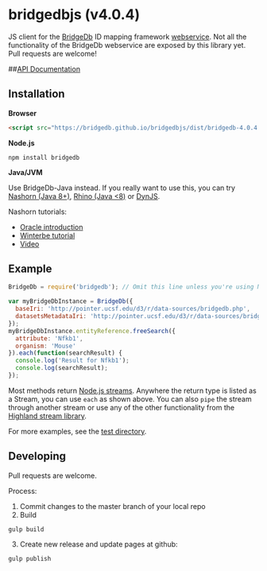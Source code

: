 bridgedbjs (v4.0.4)
===================

JS client for the [BridgeDb](http://bridgedb.org) ID mapping framework [webservice](http://bridgedb.org/wiki/BridgeWebservice/).
Not all the functionality of the BridgeDb webservice are exposed by this library yet. Pull requests are welcome!

##[API Documentation](https://bridgedb.github.io/bridgedbjs/docs/)

## Installation

**Browser**
```html
<script src="https://bridgedb.github.io/bridgedbjs/dist/bridgedb-4.0.4.min.js"></script>
```

**Node.js**
```
npm install bridgedb
```

**Java/JVM**

Use BridgeDb-Java instead. If you really want to use this, you can try [Nashorn (Java 8+)](http://openjdk.java.net/projects/nashorn/), [Rhino (Java <8)](https://developer.mozilla.org/en-US/docs/Mozilla/Projects/Rhino) or [DynJS](http://dynjs.org/).

Nashorn tutorials:
* [Oracle introduction](http://www.oracle.com/technetwork/articles/java/jf14-nashorn-2126515.html)
* [Winterbe tutorial](http://winterbe.com/posts/2014/04/05/java8-nashorn-tutorial/)
* [Video](https://www.youtube.com/watch?v=Cxyg22C5gcw)

## Example
```js
BridgeDb = require('bridgedb'); // Omit this line unless you're using Node.js

var myBridgeDbInstance = BridgeDb({
  baseIri: 'http://pointer.ucsf.edu/d3/r/data-sources/bridgedb.php',
  datasetsMetadataIri: 'http://pointer.ucsf.edu/d3/r/data-sources/bridgedb-datasources.php'
});
myBridgeDbInstance.entityReference.freeSearch({
  attribute: 'Nfkb1',
  organism: 'Mouse'
}).each(function(searchResult) {
  console.log('Result for Nfkb1');
  console.log(searchResult);
});
```

Most methods return [Node.js streams](http://nodejs.org/api/stream.html). Anywhere the return type is listed as a Stream, you can use ```each``` as shown above.
You can also ```pipe``` the stream through another stream or use any of the other functionality from the [Highland stream library](http://highlandjs.org/).

For more examples, see the [test directory](https://github.com/bridgedb/bridgedbjs/tree/master/test).

## Developing

Pull requests are welcome.

Process:

1) Commit changes to the master branch of your local repo
2) Build

```
gulp build
```

3) Create new release and update pages at github:

```
gulp publish
```
